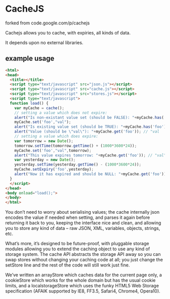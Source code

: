 # CacheJS

forked from code.google.com/p/cachejs

Cachejs allows you to cache, with expiries, all kinds of data.

It depends upon no external libraries. 

## example usage

```html
<html>
<head>
  <title></title>
  <script type="text/javascript" src="json.js"></script>
  <script type="text/javascript" src="cache.js"></script>
  <script type="text/javascript" src="stores.js"></script>
  <script type="text/javascript">
  function load() {
    var myCache = cache();
    // setting a value which does not expire:
    alert("Is non-existant value set (should be FALSE): "+myCache.has('foo')); // false
    myCache.set('foo',"val");
    alert("Is existing value set (should be TRUE): "+myCache.has('foo')); // true
    alert("Value (should be \"val\"): "+myCache.get('foo')); // "val
    // setting a value which does expire:
    var tomorrow = new Date();
    tomorrow.setTime(tomorrow.getTime() + (1000*3600*24));
    myCache.set('foo',"val",tomorrow);
    alert("This value expires tomorrow: "+myCache.get('foo')); // "val", until tomorrow, at which point it will return undefined
    var yesterday = new Date();
    yesterday.setTime(yesterday.getTime() - (1000*3600*24));
    myCache.setExpiry('foo',yesterday);
    alert("Now it has expired and should be NULL: "+myCache.get('foo')); // null
  }
  </script>
</head>
<body onload="load();">
</body>
</html>
```



You don’t need to worry about serialising values; the cache internally json encodes the value if needed when setting, and parses it again before returning it back to you, keeping the interface nice and clean, and allowing you to store any kind of data – raw JSON, XML, variables, objects, strings, etc.

What’s more, it’s designed to be future-proof, with pluggable storage modules allowing you to extend the caching object to use any kind of storage system. The cache API abstracts the storage API away so you can swap stores without changing your caching code at all; you just change the setStore line and the rest of the code will still work just fine.

We’ve written an arrayStore which caches data for the current page only, a cookieStore which works for the whole domain but has the usual cookie limits, and a localstorageStore which uses the funky HTML5 Web Storage specification (AFAIK supported by IE8, FF3.5, Safari4, Chrome4, Opera10).